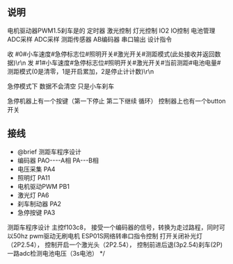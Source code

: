 ## 说明
电机驱动器PWM1.5刹车是的    定时器
激光控制 灯光控制 IO2      IO控制 
电池管理ADC采样   ADC采样
测距传感器 AB编码器
串口输出  设计指令

收
#0#小车速度#急停标志位#照明开关#激光开关#测距模式(此处接收并返回数据)\r\n
发
#1#小车速度#急停标志位#照明开关#激光开关#当前测距#电池电量#测距模式(0是清零，1是开启累加，2是停止计计数)\r\n

急停模式下 数据不会清空 只是小车刹车

急停机器上有一个按键（第一下停止 第二下继续 循环） 控制器上也有一个button开关

## 接线

 * @brief       测距车程序设计
 * 编码器   				PAO----A相   PA---B相
 * 电压采集 				PA4
 * 照明灯   				PA11
 * 电机驱动PWM 			PB1
 * 激光灯				PA6
 * 刹车制动器		 	PA2
 * 急停按键 				PA3


测距车程序设计
主控f103c8，
接受一个编码器的信号，转换为走过路程，同时可以50hz pwm驱动无刷电机
ESP01S网络转串口指令控制
打开关闭补光灯（2P2.54），
控制开启一个激光头（2P2.54），
控制前进后退(3p2.54)刹车(2P)
一路adc检测电池电压（3s电池）
 */
